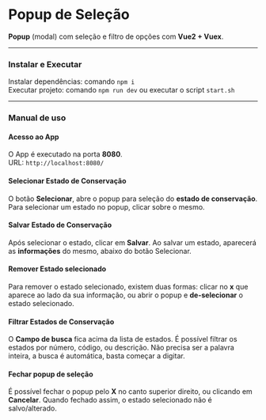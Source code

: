 # Popup de Seleção
**Popup** (modal) com seleção e filtro de opções com **Vue2 + Vuex**.

____

### Instalar e Executar
Instalar dependências: comando `npm i` \
Executar projeto: comando `npm run dev` ou executar o script `start.sh`

____

### Manual de uso

#### Acesso ao App
O App é executado na porta **8080**. \
URL: `http://localhost:8080/`

#### Selecionar Estado de Conservação
O botão **Selecionar**, abre o popup para seleção do **estado de conservação**.
Para selecionar um estado no popup, clicar sobre o mesmo.

#### Salvar Estado de Conservação
Após selecionar o estado, clicar em **Salvar**.
Ao salvar um estado, aparecerá as **informações** do mesmo, abaixo do botão Selecionar.

#### Remover Estado selecionado
Para remover o estado selecionado, existem duas formas: clicar no **x** que aparece ao lado da sua informação, ou abrir o popup e **de-selecionar** o estado selecionado.

#### Filtrar Estados de Conservação
O **Campo de busca** fica acima da lista de estados.
É possível filtrar os estados por número, código, ou descrição. Não precisa ser a palavra inteira, a busca é automática, basta começar a digitar.

#### Fechar popup de seleção
É possível fechar o popup pelo **X** no canto superior direito, ou clicando em **Cancelar**.
Quando fechado assim, o estado selecionado não é salvo/alterado.